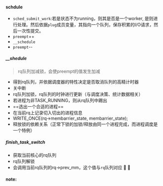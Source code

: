 #### schdule

+ `sched_submit_work`:若是状态不为running，则其是否是一个worker, 是则进行处理。然后依据`plug`成员变量，其指向一个队列，保存积累的I/O请求，然后一次性提交。
+ `preempt`++
+ `__schedule`
+ `preempt`--

##### __shedule

> rq队列加减锁，会使preempt的值发生加减

+ 得到rq队列，并依据调度器的特性决定是否取消队列的高精计时器
+ 关中断
+ rq队列加锁，rq队列的时钟进行更新（与调度决策、统计数据相关）
+ 若进程为非TASK_RUNNING，则从rq队列中踢出
+ ==选出一个合适的进程==
+ 在当前rq上记录切入切出的进程信息
+ WRITE_ONCE(rq->membarrier_state, membarrier_state);
+ 释放锁的依赖关系（正常下锁的加锁/释放由同一个进程完成，而进程调度是一个特例）

##### finish_task_switch

+ 获取当前核心的rq队列
+ rq队列解锁
+ 会调用当前rq队列的rq->prev_mm，这个值与`rq`队列对应  :red_circle: :red_circle:





#### note:

